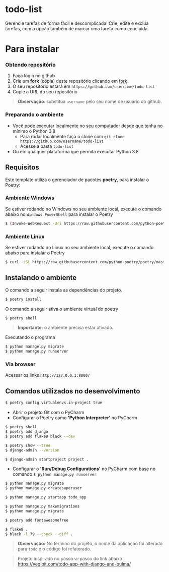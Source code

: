 # todo-list
Gerencie tarefas de forma fácil e descomplicada! Crie, edite e exclua tarefas,
com a opção também de marcar uma tarefa como concluida.

# Para instalar

### Obtendo repositório

1. Faça login no github
2. Crie um **fork** (cópia) deste repositório clicando em [fork](https://github.com/ricardovezetiv/todo-list/fork)
3. O seu repositório estará em `https://github.com/username/todo-list`
4. Copie a URL do seu repositório

> **Observação**: substitua `username` pelo seu nome de usuário do github.

### Preparando o ambiente

- Você pode executar localmente no seu computador desde que tenha no mínimo o Python 3.8
  - Para rodar localmente faça o clone com `git clone https://github.com/username/todo-list`
  - Acesse a pasta `todo-list`
- Ou em qualquer plataforma que permita executar Python 3.8

## Requisitos

Este template utiliza o gerenciador de pacotes **poetry**, para instalar o Poetry:

### Ambiente Windows
Se estiver rodando no Windows no seu ambiente local, execute o comando abaixo
no `Windows PowerShell` para instalar o Poetry

```bash
$ (Invoke-WebRequest -Uri https://raw.githubusercontent.com/python-poetry/poetry/master/get-poetry.py -UseBasicParsing).Content | python -
```

### Ambiente Linux
Se estiver rodando no Linux no seu ambiente local, execute o comando abaixo
para instalar o Poetry

```bash
$ curl -sSL https://raw.githubusercontent.com/python-poetry/poetry/master/get-poetry.py | python -
```

## Instalando o ambiente

O comando a seguir instala as dependências do projeto.

```bash
$ poetry install
```

O comando a seguir ativa o ambiente virtual do poetry

```bash
$ poetry shell
```

> **Importante:** o ambiente precisa estar ativado.

Executando o programa

```bash
$ python manage.py migrate
$ python manage.py runserver
```

### Via browser

Acessar os links `http://127.0.0.1:8000/`

## Comandos utilizados no desenvolvimento

```bash
$ poetry config virtualenvs.in-project true
```

- Abrir o projeto Git com o PyCharm
- Configurar o Poetry como **'Python Interpreter'** no PyCharm

```bash
$ poetry shell
$ poetry add django
$ poetry add flake8 black --dev

$ poetry show --tree
$ django-admin --version

$ django-admin startproject project .
```

- Configurar o **'Run/Debug Configurations'** no PyCharm com base no comando `$ python manage.py runserver`

```bash
$ python manage.py migrate
$ python manage.py createsuperuser

$ python manage.py startapp todo_app

$ python manage.py makemigrations
$ python manage.py migrate

$ poetry add fontawesomefree

$ flake8 .
$ black -l 79 --check --diff .
```

> **Observação:** No término do projeto, o nome da aplicação foi alterado para `todo` e o código foi refatorado. 

> Projeto inspirado no passo-a-passo do link abaixo
https://vegibit.com/todo-app-with-django-and-bulma/

